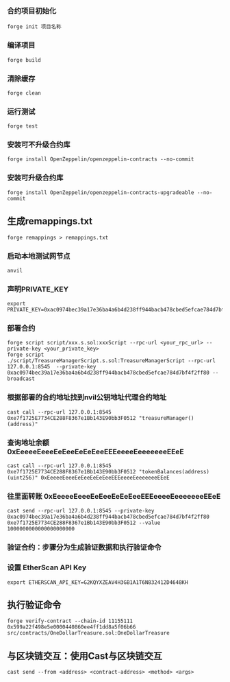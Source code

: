 ### 合约项目初始化
```shell
forge init 项目名称
```
### 编译项目
```shell
forge build
```
### 清除缓存
```shell
forge clean
```
### 运行测试
```shell
forge test
```
### 安装可不升级合约库
```shell
forge install OpenZeppelin/openzeppelin-contracts --no-commit
```
### 安装可升级合约库
```shell
forge install OpenZeppelin/openzeppelin-contracts-upgradeable --no-commit
```
## 生成remappings.txt
```shell
forge remappings > remappings.txt
```
### 启动本地测试网节点
```shell
anvil
```
### 声明PRIVATE_KEY
```shell
export PRIVATE_KEY=0xac0974bec39a17e36ba4a6b4d238ff944bacb478cbed5efcae784d7bf4f2ff80
```
### 部署合约
```shell
forge script script/xxx.s.sol:xxxScript --rpc-url <your_rpc_url> --private-key <your_private_key>
forge script ./script/TreasureManagerScript.s.sol:TreasureManagerScript --rpc-url 127.0.0.1:8545  --private-key 0xac0974bec39a17e36ba4a6b4d238ff944bacb478cbed5efcae784d7bf4f2ff80 --broadcast
```
### 根据部署的合约地址找到nvil公钥地址代理合约地址
```shell
cast call --rpc-url 127.0.0.1:8545 0xe7f1725E7734CE288F8367e1Bb143E90bb3F0512 "treasureManager()(address)"
```
### 查询地址余额 0xEeeeeEeeeEeEeeEeEeEeeEEEeeeeEeeeeeeeEEeE
```shell
cast call --rpc-url 127.0.0.1:8545 0xe7f1725E7734CE288F8367e1Bb143E90bb3F0512 "tokenBalances(address)(uint256)" 0xEeeeeEeeeEeEeeEeEeEeeEEEeeeeEeeeeeeeEEeE
```
### 往里面转账 0xEeeeeEeeeEeEeeEeEeEeeEEEeeeeEeeeeeeeEEeE
```shell
cast send --rpc-url 127.0.0.1:8545 --private-key 0xac0974bec39a17e36ba4a6b4d238ff944bacb478cbed5efcae784d7bf4f2ff80 0xe7f1725E7734CE288F8367e1Bb143E90bb3F0512 --value 1000000000000000000000 
```

###  验证合约：步骤分为生成验证数据和执行验证命令
###  设置 EtherScan API Key
```shell
export ETHERSCAN_API_KEY=G2KQYXZEAV4H3GB1A1T6N832412D4648KH
```
## 执行验证命令
```shell
forge verify-contract --chain-id 11155111 0x599a22f498e5e0000440860ee4ff1dd8a5f06b66 src/contracts/OneDollarTreasure.sol:OneDollarTreasure
```
## 与区块链交互：使用Cast与区块链交互
```shell
cast send --from <address> <contract-address> <method> <args>
```

